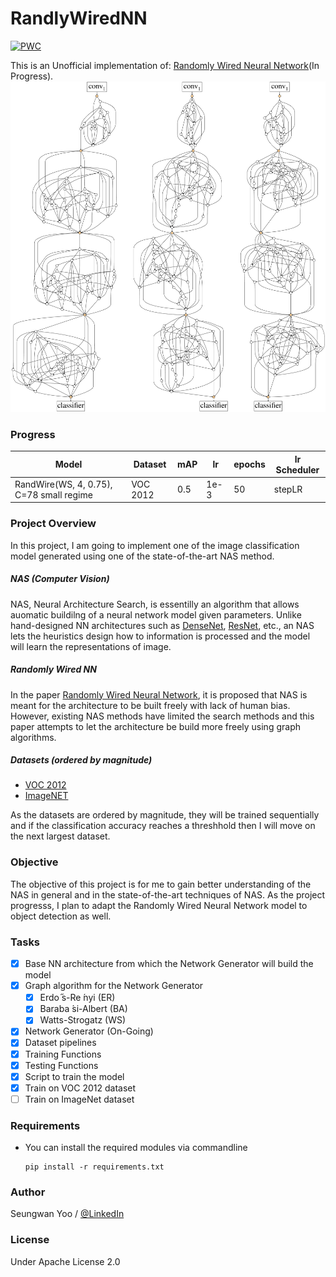 # RandlyWiredNN

[![PWC](https://img.shields.io/endpoint.svg?url=https://paperswithcode.com/badge/exploring-randomly-wired-neural-networks-for/image-classification-imagenet-image-reco)](https://paperswithcode.com/sota/image-classification-imagenet-image-reco?p=exploring-randomly-wired-neural-networks-for)

This is an Unofficial implementation of: [Randomly Wired Neural Network](https://arxiv.org/abs/1904.01569)(In Progress).
![](misc./network.png)

### Progress

| Model | Dataset | mAP | lr | epochs | lr Scheduler |
| --- | --- | --- | --- | --- | --- |
| RandWire(WS, 4, 0.75), C=78 small regime | VOC 2012 | 0.5 | 1e-3 | 50 | stepLR |

### Project Overview

In this project, I am going to implement one of the image classification model generated using one of the state-of-the-art NAS method.

##### NAS (Computer Vision)

NAS, Neural Architecture Search, is essentilly an algorithm that allows auomatic buildilng of a neural network model given parameters. Unlike hand-designed NN architectures such as [DenseNet](https://arxiv.org/pdf/1608.06993.pdf), [ResNet](https://arxiv.org/pdf/1512.03385.pdf), etc., an NAS lets the heuristics design how to information is processed and the model will learn the representations of image.

##### Randomly Wired NN

In the paper [Randomly Wired Neural Network](https://arxiv.org/abs/1904.01569), it is proposed that NAS is meant for the architecture to be built freely with lack of human bias. However, existing NAS methods have limited the search methods and this paper attempts to let the architecture be build more freely using graph algorithms.

##### Datasets (ordered by magnitude)

- [VOC 2012](http://host.robots.ox.ac.uk/pascal/VOC/voc2012/)
- [ImageNET](https://www.image-net.org)

As the datasets are ordered by magnitude, they will be trained sequentially and if the classification accuracy reaches a threshhold then I will move on the next largest dataset.

### Objective

The objective of this project is for me to gain better understanding of the NAS in general and in the state-of-the-art techniques of NAS. As the project progresss, I plan to adapt the Randomly Wired Neural Network model to object detection as well.

### Tasks

- [x] Base NN architecture from which the Network Generator will build the model
- [x] Graph algorithm for the Network Generator
  - [x] Erdo ̋s-Re ́nyi (ER)
  - [x] Baraba ́si-Albert (BA)
  - [x] Watts-Strogatz (WS)
- [x] Network Generator (On-Going)
- [x] Dataset pipelines
- [x] Training Functions
- [x] Testing Functions
- [x] Script to train the model
- [x] Train on VOC 2012 dataset
- [ ] Train on ImageNet dataset

### Requirements

- You can install the required modules via commandline
  ```
  pip install -r requirements.txt
  ```

### Author
Seungwan Yoo / [@LinkedIn](https://www.linkedin.com/in/wanyoo2/)

### License
Under Apache License 2.0